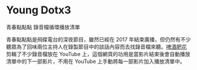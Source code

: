 # Young Dotx3
青春點點點 錄音檔循環播放清單

青春點點點是飛碟電台的深夜節目，雖然已經在 2017 年結束廣播，但仍然有不少聽眾為了回味兩位主持人在錄製節目中的談話內容而去找錄音檔來聽。[啤酒肥花](https://www.youtube.com/channel/UCxxUtGu7ABDdFAgifw-Zk6A) 剪輯了不少錄音檔放在 YouTube 上，這個網頁的功用是當影片結束後會自動播放清單中的下一部影片，不用在 YouTube 上手動將每一部影片加入播放清單中。

